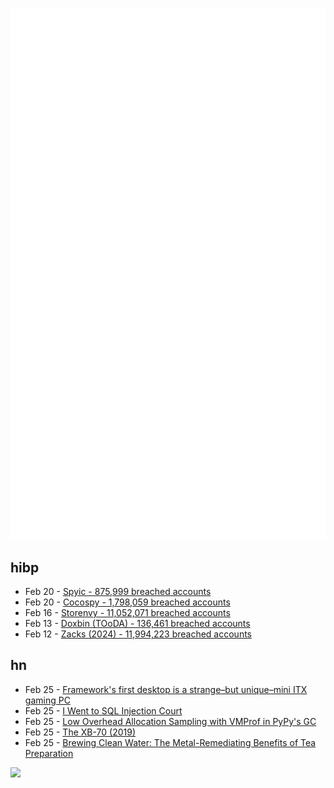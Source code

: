 ![Metrics](https://raw.githubusercontent.com/phixion/phixion/master/metrics.svg)

## hibp

<!--
for https://github.com/phixion/phixion/blob/main/.github/workflows/feeds.yml
-->
<!--START_SECTION:haveibeenpwnd-->
- Feb 20 - [Spyic - 875,999 breached accounts](https://haveibeenpwned.com/PwnedWebsites#Spyic)
- Feb 20 - [Cocospy - 1,798,059 breached accounts](https://haveibeenpwned.com/PwnedWebsites#Cocospy)
- Feb 16 - [Storenvy - 11,052,071 breached accounts](https://haveibeenpwned.com/PwnedWebsites#Storenvy)
- Feb 13 - [Doxbin (TOoDA) - 136,461 breached accounts](https://haveibeenpwned.com/PwnedWebsites#DoxbinTOoDA)
- Feb 12 - [Zacks (2024) - 11,994,223 breached accounts](https://haveibeenpwned.com/PwnedWebsites#Zacks2024)
<!--END_SECTION:haveibeenpwnd-->

## hn

<!--
for https://github.com/phixion/phixion/blob/main/.github/workflows/feeds.yml
-->
<!--START_SECTION:hn-->
- Feb 25 - [Framework's first desktop is a strange–but unique–mini ITX gaming PC](https://arstechnica.com/gadgets/2025/02/framework-known-for-upgradable-laptops-intros-not-particularly-upgradable-desktop/)
- Feb 25 - [I Went to SQL Injection Court](https://sockpuppet.org/blog/2025/02/09/fixing-illinois-foia/)
- Feb 25 - [Low Overhead Allocation Sampling with VMProf in PyPy's GC](https://pypy.org/posts/2025/02/pypy-gc-sampling.html)
- Feb 25 - [The XB-70 (2019)](http://codex99.com/photography/the-xb70.html)
- Feb 25 - [Brewing Clean Water: The Metal-Remediating Benefits of Tea Preparation](https://pubs.acs.org/doi/10.1021/acsfoodscitech.4c01030)
<!--END_SECTION:hn-->

<!--
for https://yhype.me
-->
![](https://hit.yhype.me/github/profile?user_id=13013670)
